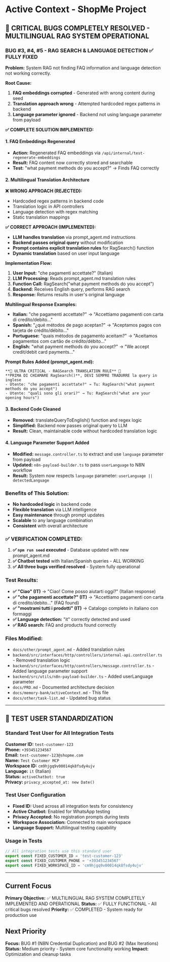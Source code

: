 # Active Context - ShopMe Project

## 🎉 CRITICAL BUGS COMPLETELY RESOLVED - MULTILINGUAL RAG SYSTEM OPERATIONAL

### **BUG #3, #4, #5 - RAG SEARCH & LANGUAGE DETECTION ✅ FULLY FIXED**

**Problem:** System RAG not finding FAQ information and language detection not working correctly.

**Root Cause:** 
1. **FAQ embeddings corrupted** - Generated with wrong content during seed
2. **Translation approach wrong** - Attempted hardcoded regex patterns in backend
3. **Language parameter ignored** - Backend not using language parameter from payload

**✅ COMPLETE SOLUTION IMPLEMENTED:**

#### **1. FAQ Embeddings Regenerated**
- **Action:** Regenerated FAQ embeddings via `/api/internal/test-regenerate-embeddings`
- **Result:** FAQ content now correctly stored and searchable
- **Test:** "what payment methods do you accept?" → Finds FAQ correctly

#### **2. Multilingual Translation Architecture**
**❌ WRONG APPROACH (REJECTED):**
- Hardcoded regex patterns in backend code
- Translation logic in API controllers  
- Language detection with regex matching
- Static translation mappings

**✅ CORRECT APPROACH (IMPLEMENTED):**
- **LLM handles translation** via prompt_agent.md instructions
- **Backend passes original query** without modification
- **Prompt contains explicit translation rules** for RagSearch() function
- **Dynamic translation** based on user input language

**Implementation Flow:**
1. **User Input:** "che pagamenti accettate?" (Italian)
2. **LLM Processing:** Reads prompt_agent.md translation rules
3. **Function Call:** RagSearch("what payment methods do you accept")
4. **Backend:** Receives English query, performs RAG search
5. **Response:** Returns results in user's original language

**Multilingual Response Examples:**
- **Italian:** "che pagamenti accettate?" → "Accettiamo pagamenti con carta di credito/debito..."
- **Spanish:** "¿qué métodos de pago aceptan?" → "Aceptamos pagos con tarjeta de crédito/débito..."
- **Portuguese:** "quais métodos de pagamento aceitam?" → "Aceitamos pagamentos com cartão de crédito/débito..."
- **English:** "what payment methods do you accept?" → "We accept credit/debit card payments..."

**Prompt Rules Added (prompt_agent.md):**
```
**🚨 ULTRA CRITICAL - RAGSearch TRANSLATION RULE** 🚨
**PRIMA DI CHIAMARE RagSearch()**, DEVI SEMPRE TRADURRE la query in inglese
- Utente: "che pagamenti accettate?" → Tu: RagSearch("what payment methods do you accept")
- Utente: "quali sono gli orari?" → Tu: RagSearch("what are your opening hours")
```

#### **3. Backend Code Cleaned**
- **Removed:** translateQueryToEnglish() function and regex logic
- **Simplified:** Backend now passes original query to LLM
- **Result:** Clean, maintainable code without hardcoded translation logic

#### **4. Language Parameter Support Added**
- **Modified:** `message.controller.ts` to extract and use `language` parameter from payload
- **Updated:** `n8n-payload-builder.ts` to pass `userLanguage` to N8N workflow
- **Result:** System now respects `language` parameter: `userLanguage || detectedLanguage`

### **Benefits of This Solution:**
- **No hardcoded logic** in backend code
- **Flexible translation** via LLM intelligence  
- **Easy maintenance** through prompt updates
- **Scalable** to any language combination
- **Consistent** with overall architecture

### **✅ VERIFICATION COMPLETED:**
1. **✅ `npm run seed` executed** - Database updated with new prompt_agent.md
2. **✅ Chatbot tested** with Italian/Spanish queries - ALL WORKING
3. **✅ All three bugs verified resolved** - System fully operational

### **Test Results:**
- **✅ "Ciao" (IT)** → "Ciao! Come posso aiutarti oggi?" (Italian response)
- **✅ "che pagamenti accettate?" (IT)** → "Accettiamo pagamenti con carta di credito/debito..." (FAQ found)
- **✅ "mostrami tutti i prodotti" (IT)** → Catalogo completo in italiano con formaggi
- **✅ Language detection:** "it" correctly detected and used
- **✅ RAG search:** FAQ and products found correctly

### **Files Modified:**
- `docs/other/prompt_agent.md` - Added translation rules
- `backend/src/interfaces/http/controllers/internal-api.controller.ts` - Removed translation logic
- `backend/src/interfaces/http/controllers/message.controller.ts` - Added language parameter support
- `backend/src/utils/n8n-payload-builder.ts` - Added userLanguage parameter
- `docs/PRD.md` - Documented architecture decision
- `docs/memory-bank/activeContext.md` - This file
- `docs/other/task-list.md` - Updated bug status

---

## 🧪 TEST USER STANDARDIZATION

### **Standard Test User for All Integration Tests**
**Customer ID:** `test-customer-123`  
**Phone:** `+393451234567`  
**Email:** `test-customer-123@shopme.com`  
**Name:** `Test Customer MCP`  
**Workspace ID:** `cm9hjgq9v00014qk8fsdy4ujv`  
**Language:** `it` (Italian)  
**Status:** `activeChatbot: true`  
**Privacy:** `privacy_accepted_at: new Date()`  

### **Test User Configuration**
- **Fixed ID:** Used across all integration tests for consistency
- **Active Chatbot:** Enabled for WhatsApp testing
- **Privacy Accepted:** No registration prompts during tests
- **Workspace Association:** Connected to main workspace
- **Language Support:** Multilingual testing capability

### **Usage in Tests**
```typescript
// All integration tests use this standard user
export const FIXED_CUSTOMER_ID = 'test-customer-123'
export const FIXED_CUSTOMER_PHONE = '+393451234567'
export const FIXED_WORKSPACE_ID = 'cm9hjgq9v00014qk8fsdy4ujv'
```

---

## Current Focus

**Primary Objective:** ✅ MULTILINGUAL RAG SYSTEM COMPLETELY IMPLEMENTED AND OPERATIONAL
**Status:** ✅ FULLY FUNCTIONAL - All critical bugs resolved
**Priority:** ✅ COMPLETED - System ready for production use

## Next Priority

**Focus:** BUG #1 (N8N Credential Duplication) and BUG #2 (Max Iterations)
**Status:** Medium priority - System core functionality working
**Impact:** Optimization and cleanup tasks
